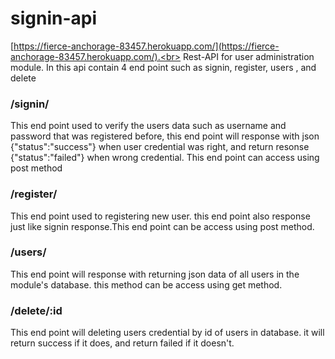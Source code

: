 # signin-api
[https://fierce-anchorage-83457.herokuapp.com/](https://fierce-anchorage-83457.herokuapp.com/).<br>
Rest-API for user administration module.
In this api contain 4 end point such as signin, register, users , and delete

### /signin/ 
This end point used to verify the users data such as username and password that was registered before, this end point will response with json {"status":"success"} when user credential was right, and return resonse {"status":"failed"} when wrong credential.
This end point can access using post method

### /register/
This end point used to registering new user. this end point also response just like signin response.This end point can be access using post method.

### /users/
This end point will response with returning json data of all users in the module's database. this method can be access using get method.

### /delete/:id
This end point will deleting users credential by id of users in database. it will return success if it does, and return failed if it doesn't.


